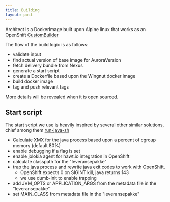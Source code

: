 ```yaml
---
title: Building
layout: post
---
```


Architect is a DockerImage built upon Alpine linux that works as an OpenShift [CustomBuilder](https://docs.openshift.com/container-platform/3.4/creating_images/custom.html)

The flow of the build logic is as follows:
  - validate input
  - find actual version of base image for AuroraVersion
  - fetch delivery bundle from Nexus
  - generate a start script 
  - create a Dockerfile based upon the Wingnut docker image
  - build docker image
  - tag and push relevant tags

More details will be revealed when it is open sourced.


## Start script
The start script we use is heavily inspired by several other similar solutions, chief among them [run-java-sh](https://github.com/fabric8io-images/run-java-sh)
 - Calculate XMX for the java process based upon a percent of cgroup memory (default 80%)
 - enable debugging if a flag is set
 - enable jolokia agent for hawt.io integration in OpenShift
 - calculate classpath for the "leveransepakke"
 - trap the java process and rewrite java exit codes to work with OpenShift. 
   - OpenShift expects 0 on SIGINT kill, java returns 143
   - we use dumb-init to enable trapping
 - add JVM_OPTS or APPLICATION_ARGS from the metadata file in the "leveransepakke"
 - set MAIN_CLASS from metadata file in the "leveransepakke"
